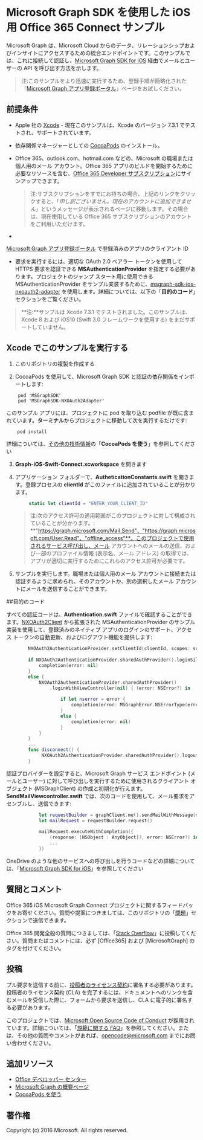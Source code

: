 # <a name="office-365-connect-sample-for-ios-using-the-microsoft-graph-sdk"></a>Microsoft Graph SDK を使用した iOS 用 Office 365 Connect サンプル

Microsoft Graph は、Microsoft Cloud からのデータ、リレーションシップおよびインサイトにアクセスするための統合エンドポイントです。このサンプルでは、これに接続して認証し、[Microsoft Graph SDK for iOS](https://github.com/microsoftgraph/msgraph-sdk-ios) 経由でメールとユーザーの API を呼び出す方法を示します。

> 注:このサンプルをより迅速に実行するため、登録手順が簡略化された「[Microsoft Graph アプリ登録ポータル](https://graph.microsoft.io/en-us/app-registration)」ページをお試しください。
 
## <a name="prerequisites"></a>前提条件
* Apple 社の [Xcode](https://developer.apple.com/xcode/downloads/) - 現在このサンプルは、Xcode のバージョン 7.3.1 でテストされ、サポートされています。
* 依存関係マネージャーとしての [CocoaPods](https://guides.cocoapods.org/using/using-cocoapods.html) のインストール。
* Office 365、outlook.com、hotmail.com などの、Microsoft の職場または個人用のメール アカウント。Office 365 アプリのビルドを開始するために必要なリソースを含む、[Office 365 Developer サブスクリプション](https://aka.ms/devprogramsignup)にサインアップできます。

     > 注:サブスクリプションをすでにお持ちの場合、上記のリンクをクリックすると、「*申し訳ございません。現在のアカウントに追加できません*」というメッセージが表示されるページに移動します。その場合は、現在使用している Office 365 サブスクリプションのアカウントをご利用いただけます。    
* 
  [Microsoft Graph アプリ登録ポータル](https://graph.microsoft.io/en-us/app-registration) で登録済みのアプリのクライアント ID
* 要求を実行するには、適切な OAuth 2.0 ベアラー トークンを使用して HTTPS 要求を認証できる **MSAuthenticationProvider** を指定する必要があります。プロジェクトのジャンプ スタート用に使用できる MSAuthenticationProvider をサンプル実装するために、[msgraph-sdk-ios-nxoauth2-adapter](https://github.com/microsoftgraph/msgraph-sdk-ios-nxoauth2-adapter) を使用します。詳細については、以下の「**目的のコード**」セクションをご覧ください。

>**注:**サンプルは Xcode 7.3.1 でテストされました。このサンプルは、Xcode 8 および iOS10 (Swift 3.0 フレームワークを使用する) をまだサポートしていません。
       
## <a name="running-this-sample-in-xcode"></a>Xcode でこのサンプルを実行する

1. このリポジトリの複製を作成する
2. CocoaPods を使用して、Microsoft Graph SDK と認証の依存関係をインポートします:
        
        pod 'MSGraphSDK'
        pod 'MSGraphSDK-NXOAuth2Adapter'


 このサンプル アプリには、プロジェクトに pod を取り込む podfile が既に含まれています。**ターミナル**からプロジェクトに移動して次を実行するだけです: 
        
        pod install
        
   詳細については、[その他の技術情報](#AdditionalResources)の「**CocoaPods を使う**」を参照してください
  
3. **Graph-iOS-Swift-Connect.xcworkspace** を開きます
4. アプリケーション フォルダーで、**AutheticationConstants.swift** を開きます。登録プロセスの **clientId** がこのファイルに追加されていることが分かります。

   ```swift
        static let clientId = "ENTER_YOUR_CLIENT_ID"
   ```    
    > 注:次のアクセス許可の適用範囲がこのプロジェクトに対して構成されていることが分かります。: **"https://graph.microsoft.com/Mail.Send"、"https://graph.microsoft.com/User.Read"、"offline_access"**。このプロジェクトで使用されるサービス呼び出し、メール アカウントへのメールの送信、および一部のプロファイル情報 (表示名、メール アドレス) の取得では、アプリが適切に実行するためにこれらのアクセス許可が必要です。


5. サンプルを実行します。職場または個人用のメール アカウントに接続または認証するように求められ、そのアカウントか、別の選択したメール アカウントにメールを送信することができます。


##<a name="code-of-interest"></a>目的のコード

すべての認証コードは、**Authentication.swift** ファイルで確認することができます。[NXOAuth2Client](https://github.com/nxtbgthng/OAuth2Client) から拡張された MSAuthenticationProvider のサンプル実装を使用して、登録済みのネイティブ アプリのログインのサポート、アクセス トークンの自動更新、およびログアウト機能を提供します:
```swift
        NXOAuth2AuthenticationProvider.setClientId(clientId, scopes: scopes)
        
        if NXOAuth2AuthenticationProvider.sharedAuthProvider().loginSilent() == true {
            completion(error: nil)
        }
        else {
            NXOAuth2AuthenticationProvider.sharedAuthProvider()
                .loginWithViewController(nil) { (error: NSError?) in
                    
                    if let nserror = error {
                        completion(error: MSGraphError.NSErrorType(error: nserror))
                    }
                    else {
                        completion(error: nil)
                    }
            }
        }
        ...
        func disconnect() {
             NXOAuth2AuthenticationProvider.sharedAuthProvider().logout()
        }

```


認証プロバイダーを設定すると、Microsoft Graph サービス エンドポイント (メールとユーザー) に対して呼び出しを実行するために使用されるクライアント オブジェクト (MSGraphClient) の作成と初期化が行えます。**SendMailViewcontroller.swift** では、次のコードを使用して、メール要求をアセンブルし、送信できます:

```swift
            let requestBuilder = graphClient.me().sendMailWithMessage(message, saveToSentItems: false)
            let mailRequest = requestBuilder.request()
            
            mailRequest.executeWithCompletion({
                (response: [NSObject : AnyObject]?, error: NSError?) in
                ...
            })

```

OneDrive のような他のサービスへの呼び出しを行うコードなどの詳細については、「[Microsoft Graph SDK for iOS](https://github.com/microsoftgraph/msgraph-sdk-ios)」を参照してください

## <a name="questions-and-comments"></a>質問とコメント

Office 365 iOS Microsoft Graph Connect プロジェクトに関するフィードバックをお寄せください。質問や提案につきましては、このリポジトリの「[問題]()」セクションで送信できます。

Office 365 開発全般の質問につきましては、「[Stack Overflow](http://stackoverflow.com/questions/tagged/Office365+API)」に投稿してください。質問またはコメントには、必ず [Office365] および [MicrosoftGraph] のタグを付けてください。

## <a name="contributing"></a>投稿
プル要求を送信する前に、[投稿者のライセンス契約](https://cla.microsoft.com/)に署名する必要があります。投稿者のライセンス契約 (CLA) を完了するには、ドキュメントへのリンクを含むメールを受信した際に、フォームから要求を送信し、CLA に電子的に署名する必要があります。 

このプロジェクトでは、[Microsoft Open Source Code of Conduct](https://opensource.microsoft.com/codeofconduct/) が採用されています。詳細については、「[規範に関する FAQ](https://opensource.microsoft.com/codeofconduct/faq/)」を参照してください。または、その他の質問やコメントがあれば、[opencode@microsoft.com](mailto:opencode@microsoft.com) までにお問い合わせください。

## <a name="additional-resources"></a>追加リソース

* [Office デベロッパー センター](http://dev.office.com/)
* [Microsoft Graph の概要ページ](https://graph.microsoft.io)
* [CocoaPods を使う](https://guides.cocoapods.org/using/using-cocoapods.html)

## <a name="copyright"></a>著作権
Copyright (c) 2016 Microsoft. All rights reserved.

